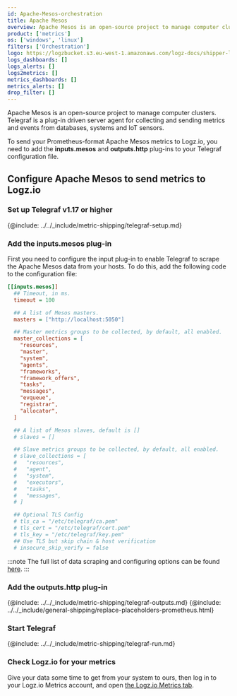 ```yaml
---
id: Apache-Mesos-orchestration
title: Apache Mesos
overview: Apache Mesos is an open-source project to manage computer clusters.
product: ['metrics']
os: ['windows', 'linux']
filters: ['Orchestration']
logo: https://logzbucket.s3.eu-west-1.amazonaws.com/logz-docs/shipper-logos/mesos-logo.png
logs_dashboards: []
logs_alerts: []
logs2metrics: []
metrics_dashboards: []
metrics_alerts: []
drop_filter: []
---
```



Apache Mesos is an open-source project to manage computer clusters. Telegraf is a plug-in driven server agent for collecting and sending metrics and events from databases, systems and IoT sensors.

To send your Prometheus-format Apache Mesos metrics to Logz.io, you need to add the **inputs.mesos** and **outputs.http** plug-ins to your Telegraf configuration file.

## Configure Apache Mesos to send metrics to Logz.io

 

### Set up Telegraf v1.17 or higher

{@include: ../../_include/metric-shipping/telegraf-setup.md}

### Add the inputs.mesos plug-in

First you need to configure the input plug-in to enable Telegraf to scrape the Apache Mesos data from your hosts. To do this, add the following code to the configuration file:

``` ini
[[inputs.mesos]]
  ## Timeout, in ms.
  timeout = 100

  ## A list of Mesos masters.
  masters = ["http://localhost:5050"]

  ## Master metrics groups to be collected, by default, all enabled.
  master_collections = [
    "resources",
    "master",
    "system",
    "agents",
    "frameworks",
    "framework_offers",
    "tasks",
    "messages",
    "evqueue",
    "registrar",
    "allocator",
  ]

  ## A list of Mesos slaves, default is []
  # slaves = []

  ## Slave metrics groups to be collected, by default, all enabled.
  # slave_collections = [
  #   "resources",
  #   "agent",
  #   "system",
  #   "executors",
  #   "tasks",
  #   "messages",
  # ]

  ## Optional TLS Config
  # tls_ca = "/etc/telegraf/ca.pem"
  # tls_cert = "/etc/telegraf/cert.pem"
  # tls_key = "/etc/telegraf/key.pem"
  ## Use TLS but skip chain & host verification
  # insecure_skip_verify = false
```

:::note
The full list of data scraping and configuring options can be found [here](https://github.com/influxdata/telegraf/blob/release-1.18/plugins/inputs/mesos/README.md).
::: 
 

### Add the outputs.http plug-in
  
{@include: ../../_include/metric-shipping/telegraf-outputs.md}
{@include: ../../_include/general-shipping/replace-placeholders-prometheus.html}
  
### Start Telegraf

{@include: ../../_include/metric-shipping/telegraf-run.md}

### Check Logz.io for your metrics

Give your data some time to get from your system to ours, then log in to your Logz.io Metrics account, and open [the Logz.io Metrics tab](https://app.logz.io/#/dashboard/metrics/).


 
